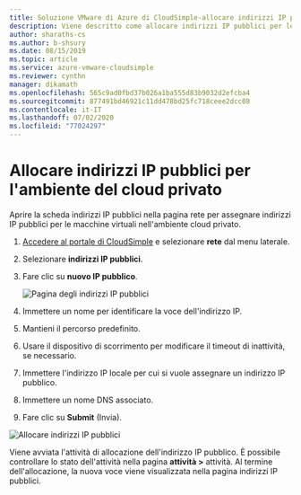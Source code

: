 ```yaml
---
title: Soluzione VMware di Azure di CloudSimple-allocare indirizzi IP pubblici
description: Viene descritto come allocare indirizzi IP pubblici per le macchine virtuali nell'ambiente cloud privato
author: sharaths-cs
ms.author: b-shsury
ms.date: 08/15/2019
ms.topic: article
ms.service: azure-vmware-cloudsimple
ms.reviewer: cynthn
manager: dikamath
ms.openlocfilehash: 565c9ad0fbd37b026a1ba555d83b9032d2efcba4
ms.sourcegitcommit: 877491bd46921c11dd478bd25fc718ceee2dcc08
ms.contentlocale: it-IT
ms.lasthandoff: 07/02/2020
ms.locfileid: "77024297"
---
```

# <a name="allocate-public-ip-addresses-for-private-cloud-environment"></a>Allocare indirizzi IP pubblici per l'ambiente del cloud privato

Aprire la scheda indirizzi IP pubblici nella pagina rete per assegnare indirizzi IP pubblici per le macchine virtuali nell'ambiente cloud privato.

1. [Accedere al portale di CloudSimple](access-cloudsimple-portal.md) e selezionare **rete** dal menu laterale.
2. Selezionare **indirizzi IP pubblici**.
3. Fare clic su **nuovo IP pubblico**.

    ![Pagina degli indirizzi IP pubblici](media/public-ips-page.png)

4. Immettere un nome per identificare la voce dell'indirizzo IP.
5. Mantieni il percorso predefinito.
6. Usare il dispositivo di scorrimento per modificare il timeout di inattività, se necessario.
7. Immettere l'indirizzo IP locale per cui si vuole assegnare un indirizzo IP pubblico.
8. Immettere un nome DNS associato.
9. Fare clic su **Submit** (Invia).

![Allocare indirizzi IP pubblici](media/network-public-ip-allocate.png)

Viene avviata l'attività di allocazione dell'indirizzo IP pubblico. È possibile controllare lo stato dell'attività nella pagina **attività >** attività. Al termine dell'allocazione, la nuova voce viene visualizzata nella pagina indirizzi IP pubblici.
